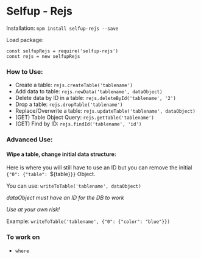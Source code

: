 # Selfup - Rejs

Installation: `npm install selfup-rejs --save`

Load package:

    const selfupRejs = require('selfup-rejs')
    const rejs = new selfupRejs

### How to Use:

* Create a table: `rejs.createTable('tablename')`
* Add data to table: `rejs.newData('tablename', dataObject)`
* Delete data by ID in a table: `rejs.deleteById('tablename', '2')`
* Drop a table: `rejs.dropTable('tablename')`
* Replace/Overwrite a table: `rejs.updateTable('tablename', dataObject)`
* (GET) Table Object Query: `rejs.getTable('tablename')`
* (GET) Find by ID: `rejs.findId('tablename', 'id')`

### Advanced Use:

#### Wipe a table, change initial data structure:

Here is where you will still have to use an ID but you can remove the initial `{"0": {"table": `${table}`}}` Object.

You can use: `writeToTable('tablename', dataObject)`

*dataObject must have an ID for the DB to work*

*Use at your own risk!*

Example: `writeToTable('tablename', {"0": {"color": "blue"}})`

### To work on

* `where`
